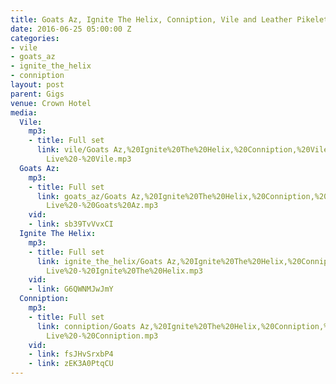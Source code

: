 ```yaml
---
title: Goats Az, Ignite The Helix, Conniption, Vile and Leather Pikelet Live
date: 2016-06-25 05:00:00 Z
categories:
- vile
- goats_az
- ignite_the_helix
- conniption
layout: post
parent: Gigs
venue: Crown Hotel
media:
  Vile:
    mp3:
    - title: Full set
      link: vile/Goats Az,%20Ignite%20The%20Helix,%20Conniption,%20Vile%20and%20Leather%20Pikelet
        Live%20-%20Vile.mp3
  Goats Az:
    mp3:
    - title: Full set
      link: goats_az/Goats Az,%20Ignite%20The%20Helix,%20Conniption,%20Vile%20and%20Leather%20Pikelet
        Live%20-%20Goats%20Az.mp3
    vid:
    - link: sb39TvVvxCI
  Ignite The Helix:
    mp3:
    - title: Full set
      link: ignite_the_helix/Goats Az,%20Ignite%20The%20Helix,%20Conniption,%20Vile%20and%20Leather%20Pikelet
        Live%20-%20Ignite%20The%20Helix.mp3
    vid:
    - link: G6QWNMJwJmY
  Conniption:
    mp3:
    - title: Full set
      link: conniption/Goats Az,%20Ignite%20The%20Helix,%20Conniption,%20Vile%20and%20Leather%20Pikelet
        Live%20-%20Conniption.mp3
    vid:
    - link: fsJHvSrxbP4
    - link: zEK3A0PtqCU
---
```



